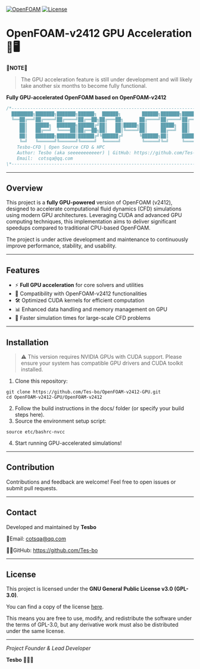 [![OpenFOAM](https://img.shields.io/badge/OpenFOAM-v2412-blue.svg)](https://www.openfoam.com/)
[![License](https://img.shields.io/badge/License-GPL--3.0-red.svg)](LICENSE)

# OpenFOAM-v2412 GPU Acceleration 🚀🖥️
**🦖NOTE🦕**
> The GPU acceleration feature is still under development and will likely take another six months to become fully functional.

**Fully GPU-accelerated OpenFOAM based on OpenFOAM-v2412**

```C++
/*---------------------------------------------------------------------------*\
  ████████╗███████╗███████╗██████╗  ██████╗        ██████╗███████╗██████╗ 
  ╚══██╔══╝██╔════╝██╔════╝██╔══██╗██╔═══██╗      ██╔════╝██╔════╝██╔══██╗
     ██║   █████╗  ███████╗██████╔╝██║   ██║█████╗██║     █████╗  ██║  ██║
     ██║   ██╔══╝  ╚════██║██╔══██╗██║   ██║╚════╝██║     ██╔══╝  ██║  ██║
     ██║   ███████╗███████║██████╔╝╚██████╔╝      ╚██████╗██║     ██████╔╝
     ╚═╝   ╚══════╝╚══════╝╚═════╝  ╚═════╝        ╚═════╝╚═╝     ╚═════╝ 
    Tesbo-CFD | Open Source CFD & HPC
    Author: Tesbo (aka seeeeeeeeeeer) | GitHub: https://github.com/Tes-bo
    Email:  cotsqa@qq.com
\*---------------------------------------------------------------------------*/
```

---
## Overview

This project is a **fully GPU-powered** version of OpenFOAM (v2412), designed to accelerate computational fluid dynamics (CFD) simulations using modern GPU architectures. Leveraging CUDA and advanced GPU computing techniques, this implementation aims to deliver significant speedups compared to traditional CPU-based OpenFOAM.

The project is under active development and maintenance to continuously improve performance, stability, and usability.


---
## Features

- ⚡ **Full GPU acceleration** for core solvers and utilities
- 🔧 Compatibility with OpenFOAM-v2412 functionalities
- 🛠️ Optimized CUDA kernels for efficient computation
- 📊 Enhanced data handling and memory management on GPU
- 🚀 Faster simulation times for large-scale CFD problems


---
## Installation

> ⚠️ This version requires NVIDIA GPUs with CUDA support. Please ensure your system has compatible GPU drivers and CUDA toolkit installed.

1. Clone this repository:

```shell
git clone https://github.com/Tes-bo/OpenFOAM-v2412-GPU.git
cd OpenFOAM-v2412-GPU/OpenFOAM-v2412
```

2. Follow the build instructions in the docs/ folder (or specify your build steps here).
3. Source the environment setup script:

```shell
source etc/bashrc-nvcc
```

4. Start running GPU-accelerated simulations!


------
## **Contribution**

Contributions and feedback are welcome! Feel free to open issues or submit pull requests.


------
## **Contact**

Developed and maintained by **Tesbo**

📮Email: cotsqa@qq.com

👨‍💻GitHub: https://github.com/Tes-bo


------

## **License**

This project is licensed under the **GNU General Public License v3.0 (GPL-3.0)**.

You can find a copy of the license [here](https://www.gnu.org/licenses/gpl-3.0.en.html).

This means you are free to use, modify, and redistribute the software under the terms of GPL-3.0, but any derivative work must also be distributed under the same license.


------

*Project Founder & Lead Developer*

**Tesbo** 👨‍💻🔥

